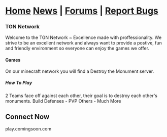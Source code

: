 # [Home](https://tgn-minecraft.github.io/home/) [News](https://tgn-minecraft.github.io/news) | [Forums](https://tgn-minecraft-forums.enjin.com/) | [Report Bugs](https://github.com/TGN-Minecraft/issues)

### TGN Network
Welcome to the TGN Network ~ Excellence made with proffessionality.
We strive to be an excellent network and always want to provide a
postive, fun and friendly environment so everyone can enjoy the
games we offer.

#### Games
On our minecraft network you will find a Destroy the Monument server.

##### How To Play
2 Teams face off against each other,
their goal is to destroy each other's monuments.
Build Defenses - PVP Others - Much More

## Connect Now
play.comingsoon.com

